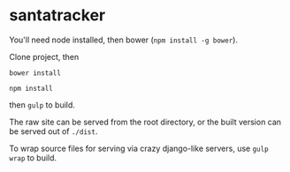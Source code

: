 santatracker
============

You'll need node installed, then bower (`npm install -g bower`).

Clone project, then

`bower install`

`npm install`

then `gulp` to build.

The raw site can be served from the root directory, or the built version can be
served out of `./dist`.

To wrap source files for serving via crazy django-like servers, use `gulp wrap`
to build.
